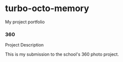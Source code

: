 # turbo-octo-memory
My project portfolio

### 360

<script src="//vizor.io/static/scripts/vizor-360-embed.js" data-vizorurl="//vizor.io/embed/vision/el-dorado-high-school-entrance"></script>


Project Description

This is my submission to the school's 360 photo project.
